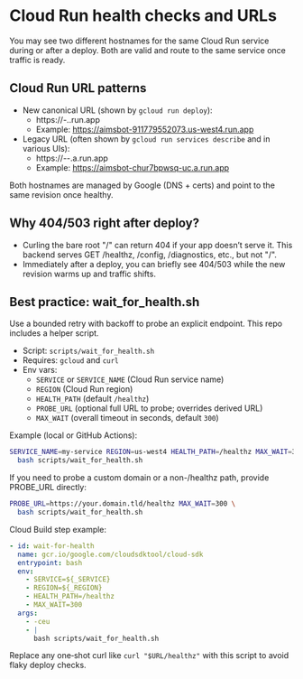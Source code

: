 # Cloud Run health checks and URLs

You may see two different hostnames for the same Cloud Run service during or after a deploy. Both are valid and route to the same service once traffic is ready.

## Cloud Run URL patterns
- New canonical URL (shown by `gcloud run deploy`):
  - https://<service>-<project-number>.<region>.run.app
  - Example: https://aimsbot-911779552073.us-west4.run.app
- Legacy URL (often shown by `gcloud run services describe` and in various UIs):
  - https://<service>-<hash>-<region-short>.a.run.app
  - Example: https://aimsbot-chur7bpwsq-uc.a.run.app

Both hostnames are managed by Google (DNS + certs) and point to the same revision once healthy.

## Why 404/503 right after deploy?
- Curling the bare root "/" can return 404 if your app doesn’t serve it. This backend serves GET /healthz, /config, /diagnostics, etc., but not "/".
- Immediately after a deploy, you can briefly see 404/503 while the new revision warms up and traffic shifts.

## Best practice: wait_for_health.sh
Use a bounded retry with backoff to probe an explicit endpoint. This repo includes a helper script.

- Script: `scripts/wait_for_health.sh`
- Requires: `gcloud` and `curl`
- Env vars:
  - `SERVICE` or `SERVICE_NAME` (Cloud Run service name)
  - `REGION` (Cloud Run region)
  - `HEALTH_PATH` (default `/healthz`)
  - `PROBE_URL` (optional full URL to probe; overrides derived URL)
  - `MAX_WAIT` (overall timeout in seconds, default `300`)

Example (local or GitHub Actions):
```bash
SERVICE_NAME=my-service REGION=us-west4 HEALTH_PATH=/healthz MAX_WAIT=300 \
  bash scripts/wait_for_health.sh
```

If you need to probe a custom domain or a non-/healthz path, provide PROBE_URL directly:
```bash
PROBE_URL=https://your.domain.tld/healthz MAX_WAIT=300 \
  bash scripts/wait_for_health.sh
```

Cloud Build step example:
```yaml
- id: wait-for-health
  name: gcr.io/google.com/cloudsdktool/cloud-sdk
  entrypoint: bash
  env:
    - SERVICE=${_SERVICE}
    - REGION=${_REGION}
    - HEALTH_PATH=/healthz
    - MAX_WAIT=300
  args:
    - -ceu
    - |
      bash scripts/wait_for_health.sh
```

Replace any one‑shot curl like `curl "$URL/healthz"` with this script to avoid flaky deploy checks.
